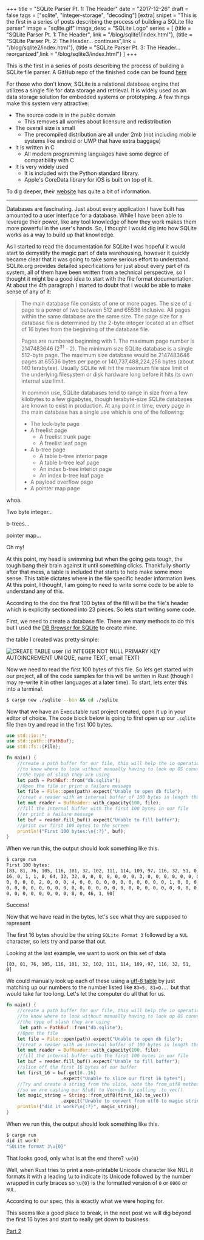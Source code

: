 +++
title = "SQLite Parser Pt. 1: The Header"
date = "2017-12-26"
draft = false
tags = ["sqlite", "integer-storage", "decoding"]
[extra]
snipet = "This is the first in a series of posts describing the process of building a SQLite file parser"
image = "sqlite.gif"
image_desc = "SQLite Logo"
series = [
{title = "SQLite Parser Pt. 1: The Header", link = "/blog/sqlite1/index.html"},
{title = "SQLite Parser Pt. 2: The Header... continues",link = "/blog/sqlite2/index.html"},
{title = "SQLite Parser Pt. 3: The Header... reorganized",link = "/blog/sqlite3/index.html"}
]
+++

This is the first in a series of posts describing the process of building a SQLite file parser. A GitHub repo of the finished code can be found [here](https://github.com/FreeMasen/sqlite_parser/tree/wired_forge_pt1)

For those who don't know, SQLite is a relational database engine that utilizes a single file for data storage and retrieval. It is widely used as an data storage solution for embedded systems or prototyping. A few things make this system very attractive: 
 - The source code is in the public domain
   - This removes all worries about licensure and redistribution
 - The overall size is small
    - The precompiled distribution are all under 2mb (not including mobile systems like android or UWP that have extra baggage)
 - It is written in C
    - All modern programming languages have some degree of compatibility with C
 - It is very widely used
    - It is included with the Python standard library.
    - Apple's CoreData library for iOS is built on top of it.

To dig deeper, their [website](http://sqlite.org) has quite a bit of information.

---
Databases are fascinating. Just about every application I have built has amounted to a user interface for a database. While I have been able to leverage their power, like any tool knowledge of how they work makes them more powerful in the user's hands. So, I thought I would dig into how SQLite works as a way to build up that knowledge.

As I started to read the documentation for SQLite I was hopeful it would start to demystify the magic part of data warehousing, however it quickly became clear that it was going to take some serious effort to understand. SQLite.org provides detailed specifications for just about every part of its system, all of them have been written from a technical perspective, so I thought it might be a good idea to start with the file format documentation. At about the 4th paragraph I started to doubt that I would be able to make sense of any of it:
> The main database file consists of one or more pages. The size of a page is a power of two between 512 and 65536 inclusive. All pages within the same database are the same size. The page size for a database file is determined by the 2-byte integer located at an offset of 16 bytes from the beginning of the database file.
>
> Pages are numbered beginning with 1. The maximum page number is 2147483646 (2<sup>31</sup> - 2). The minimum size SQLite database is a single 512-byte page. The maximum size database would be 2147483646 pages at 65536 bytes per page or 140,737,488,224,256 bytes (about 140 terabytes). Usually SQLite will hit the maximum file size limit of the underlying filesystem or disk hardware long before it hits its own internal size limit.
>
> In common use, SQLite databases tend to range in size from a few kilobytes to a few gigabytes, though terabyte-size SQLite databases are known to exist in production.
> At any point in time, every page in the main database has a single use which is one of the following:
>
> - The lock-byte page
> - A freelist page
>   - A freelist trunk page
>   - A freelist leaf page
> - A b-tree page
>   - A table b-tree interior page
>   - A table b-tree leaf page
>   - An index b-tree interior page
>   - An index b-tree leaf page 
> - A payload overflow page
> - A pointer map page 

whoa.

Two byte integer...

b-trees... 

pointer map...

Oh my!

At this point, my head is swimming but when the going gets tough, the tough bang their brain against it until something clicks. Thankfully shortly after that mess, a table is included that starts to help make some more sense. This table dictates where in the file specific header information lives. At this point, I thought, I am going to need to write some code to be able to understand any of this.

According to the doc the first 100 bytes of the fill will be the file's header which is explicitly sectioned into 23 pieces. So lets start writing some code.

First, we need to create a database file. There are many methods to do this but I used the [DB Browser for SQLite](http://sqlitebrowser.org/) to create mine. 

the table I created was pretty simple:

![CREATE TABLE user (id INTEGER NOT NULL PRIMARY KEY AUTOINCREMENT UNIQUE, name TEXT, email TEXT)](/images/create_table.png)

Now we need to read the first 100 bytes of this file. So lets get started with our project, all of the code samples for this will be written in Rust (though I may re-write it in other languages at a later time). To start, lets enter this into a terminal.

```bash
$ cargo new ./sqlite --bin && cd ./sqlite
``` 
Now that we have an Executable rust project created, open it up in your editor of choice. 
The code block below is going to first open up our `.sqlite` file then try and read in the first
100 bytes.
```rust
use std::io::*;
use std::path::{PathBuf};
use std::fs::{File};

fn main() {
    //create a path buffer for our file, this will help the io operations
    //to know where to look without manually having to look up OS conventions like 
    //the type of slash they are using
    let path = PathBuf::from("db.sqlite");
    //Open the file or print a failure message
    let file = File::open(path).expect("Unable to open db file");
    //creat a reader with an internal buffer of 100 bytes in length that for our file
    let mut reader = BufReader::with_capacity(100, file);
    //fill the internal buffer with the first 100 bytes in our file
    //or print a failure message
    let buf = reader.fill_buf().expect("Unable to fill buffer");
    //print our first 100 bytes to the screen
    println!("First 100 bytes:\n{:?}", buf);
}
```
When we run this, the output should look something like this.

```bash
$ cargo run
First 100 bytes:
[83, 81, 76, 105, 116, 101, 32, 102, 111, 114, 109, 97, 116, 32, 51, 0, 
16, 0, 1, 1, 0, 64, 32, 32, 0, 0, 0, 8, 0, 0, 0, 3, 0, 0, 0, 0, 0, 0, 0, 
0, 0, 0, 0, 2, 0, 0, 0, 4, 0, 0, 0, 0, 0, 0, 0, 0, 0, 0, 0, 1, 0, 0, 0, 
0, 0, 0, 0, 0, 0, 0, 0, 0, 0, 0, 0, 0, 0, 0, 0, 0, 0, 0, 0, 0, 0, 0, 0, 
0, 0, 0, 0, 0, 0, 0, 0, 8, 0, 46, 1, 90]
```

Success!

Now that we have read in the bytes, let's see what they are supposed to represent

The first 16 bytes should be the string `SQLite Format 3` followed by a `NUL` character, so lets try and parse that out.

Looking at the last example, we want to work on this set of data

`[83, 81, 76, 105, 116, 101, 32, 102, 111, 114, 109, 97, 116, 32, 51, 0]`

We could manually look up each of these using a [utf-8 table](https://en.wikipedia.org/wiki/List_of_Unicode_characters#Basic_Latin) by just matching up our numbers to the number listed like `83=S, 81=Q...` but that would take far too long. Let's let the computer do all that for us.


```rust
fn main() {
    //create a path buffer for our file, this will help the io operations
    //to know where to look without manually having to look up OS conventions like 
    //the type of slash they are using
     let path = PathBuf::from("db.sqlite");
    //Open the file
    let file = File::open(path).expect("Unable to open db file");
    //creat a reader with an internal buffer of 100 bytes in length that for our file
    let mut reader = BufReader::with_capacity(100, file);
    //fill the internal buffer with the first 100 bytes in our file
    let buf = reader.fill_buf().expect("Unable to fill buffer");
    //slice off the first 16 bytes of our buffer
    let first_16 = buf.get(0..16)
                    .expect("Unable to slice our first 16 bytes");
    //Try and create a string from the slice, note the from_utf8 method is expecting a vector 
    //so we are casting our &[u8] to Vec<u8> by calling .to_vec()
    let magic_string = String::from_utf8(first_16).to_vec())
                    .expect("Unable to convert from utf8 to magic string");
    println!("did it work?\n{:?}", magic_string);
}
```
When we run this, the output should look something like this.

```bash
$ cargo run
did it work?
"SQLite format 3\u{0}"
```

That looks good, only what is at the end there? `\u{0}`

Well, when Rust tries to print a non-printable Unicode character like NUL it formats it
with a leading \u to indicate its Unicode followed by the number wrapped in curly braces
so `\u{0}` is the formatted version of `0` or `0000` or `NUL`.

According to our spec, this is exactly what we were hoping for.

This seems like a good place to break, in the next post we will dig beyond the first 16 bytes and start to really get down to business.

[Part 2](/blog/sqlite2/index.html)